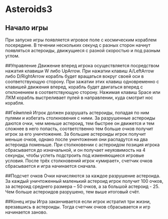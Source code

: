 # Asteroids3
## Начало игры
При запуске игры появляется игровое поле с космическим кораблем посередине. В течении нескольких секунд с разных сторон начнут появляться астероиды, движущиеся с разной скоростью и под разным углом.


##Управление
Движение вперед игрока осуществляется посредством нажатия клавиши W либо UpArrow. При нажатии клавиш A/LeftArrow либо D/RightArrow корабль будет вращаться вокруг своей оси в соответствующую сторону. При зажатии этих клавиш одновременно с клавишей движения вперед, корабль будет двигаться вперед с отклонением в соответствующую сторону. Нажимая клавиш Space или ЛКМ корабль выстреливает пулей в направлении, куда смотрит нос корабля.


##Геймплей
Игрок должен разрушать астероиды, попадая по ним пулями и избегать столкновения с ними. За разрушенные астероиды даются очки, чем меньше астероид, тем быстрее он движется и тем сложнее в него попасть, соответственно тем больше очков получит игрок за его уничтожение. За большие астероиды игрок получит меньше очков, однако после уничтожения они распадутся на два астероида поменьше. При столкновении с астероидом позиция игрока сбрасывается до изначальной, и он получает неуязвимость на 4 секунды, чтобы успеть подстроить под изменяющиеся игровые условия.
После трёх столкновений игрок «умирает», счетчик очков сбрасывается и игра начинается сначала.


##Подсчет очков
Очки начисляются за каждое разрушение астероида. За каждый уничтоженный маленький астероид игрок получит 100 очков, за астероид среднего размера – 50 очков, а за большой астероид - 25. Чем больше астероидов разрушено, тем выше итоговый счёт.


##Конец игры
Игра заканчивается если игрок истратил три жизни, врезавшись в астероиды. Тогда счетчик очков сбрасывается и игр начинается заново.
